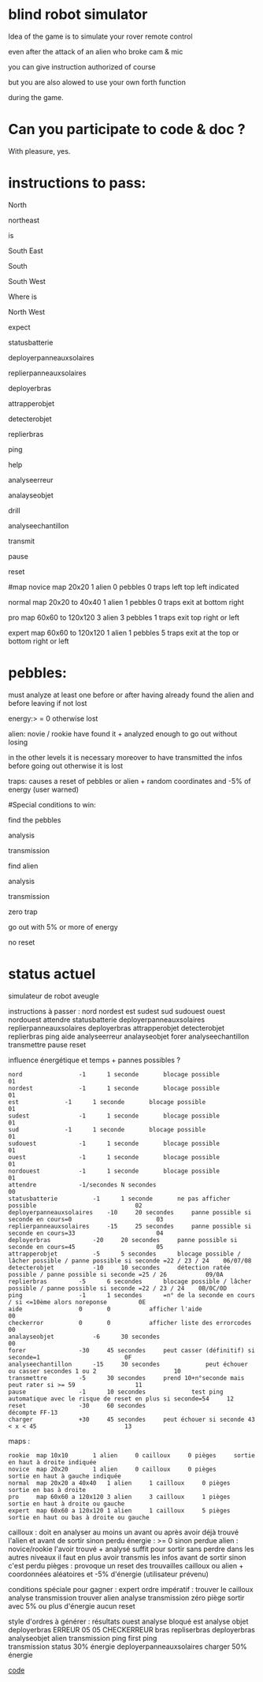 # blind robot simulator

Idea of the game is to simulate your rover remote control 

even after the attack of an alien who broke cam & mic

you can give instruction authorized of course

but you are also alowed to use your own forth function 

during the game. 

# Can you participate to code & doc ?

With pleasure, yes.

# instructions to pass:

North

northeast

is

South East


South


South West


Where is


North West


expect


statusbatterie


deployerpanneauxsolaires


replierpanneauxsolaires


deployerbras


attrapperobjet


detecterobjet


replierbras


ping


help


analyseerreur


analayseobjet


drill


analyseechantillon


transmit


pause


reset





#map
novice map 20x20 1 alien 0 pebbles 0 traps left top left indicated


normal map 20x20 to 40x40 1 alien 1 pebbles 0 traps exit at bottom right


pro map 60x60 to 120x120 3 alien 3 pebbles 1 traps exit top right or left


expert map 60x60 to 120x120 1 alien 1 pebbles 5 traps exit at the top or bottom right or left


# pebbles: 
must analyze at least one before or after having already found the alien and before leaving if not lost


energy:> = 0 otherwise lost


alien: novie / rookie have found it + analyzed enough to go out without losing


in the other levels it is necessary moreover to have transmitted the infos before going out otherwise it is lost


traps: causes a reset of pebbles or alien + random coordinates and -5% of energy (user warned)





#Special conditions to win:


find the pebbles


analysis


transmission


find alien


analysis


transmission


zero trap


go out with 5% or more of energy


no reset

# status actuel  


simulateur de robot aveugle

instructions à passer :
	nord 
	nordest
	est
	sudest
	sud
	sudouest
	ouest
	nordouest
	attendre
	statusbatterie
	deployerpanneauxsolaires
	replierpanneauxsolaires
	deployerbras
	attrapperobjet
	detecterobjet
	replierbras
	ping
	aide
	analyseerreur
	analayseobjet
	forer
	analyseechantillon
	transmettre
	pause
	reset

influence énergétique et temps + pannes possibles ?	
	
	nord 				-1		1 seconde		blocage possible								01
	nordest				-1		1 seconde		blocage possible								01
	est				-1		1 seconde		blocage possible								01
	sudest				-1		1 seconde		blocage possible								01
	sud				-1		1 seconde		blocage possible								01
	sudouest			-1		1 seconde		blocage possible								01
	ouest				-1		1 seconde		blocage possible								01
	nordouest			-1		1 seconde		blocage possible								01
	attendre			-1/secondes	N secondes												00
	statusbatterie			-1		1 seconde		ne pas afficher possible							02
	deployerpanneauxsolaires	-10		20 secondes		panne possible si seconde en cours=0						03
	replierpanneauxsolaires		-15		25 secondes		panne possible si seconde en cours=33						04
	deployerbras			-20		20 secondes		panne possible si seconde en cours=45						05
	attrapperobjet			-5		5 secondes		blocage possible / lâcher possible / panne possible si seconde =22 / 23 / 24	06/07/08
	detecterobjet			-10		10 secondes		détection ratée possible / panne possible si seconde =25 / 26			09/0A
	replierbras			-5		6 secondes	 	blocage possible / lâcher possible / panne possible si seconde =22 / 23 / 24	0B/0C/0D
	ping				-1		1 secondes		=n° de la seconde en cours / si <=10ème alors noreponse			0E
	aide				0		0			afficher l'aide									00 
	checkerror			0		0			afficher liste des errorcodes							00
	analayseobjet			-6		30 secondes												00	
	forer				-30		45 secondes		peut casser (définitif) si seconde=1						0F
	analyseechantillon		-15		30 secondes             peut échouer ou casser secondes 1 ou 2 						10	
	transmettre			-5		30 secondes		prend 10+n°seconde mais peut rater si >= 59					11
	pause				-1		10 secondes             test ping automatique avec le risque de reset en plus si seconde=54		12
	reset				-30		60 secondes												décompte FF-13
	charger				+30		45 secondes		peut échouer si seconde 43 < x < 45 						13

maps :

	rookie  map 10x10 		1 alien 	0 cailloux     0 pièges		sortie en haut à droite indiquée
	novice  map 20x20 		1 alien 	0 cailloux     0 pièges         sortie en haut à gauche indiquée 
	normal  map 20x20 a 40x40	1 alien 	1 cailloux     0 pièges         sortie en bas à droite
	pro  	map 60x60 a 120x120	3 alien 	3 cailloux     1 pièges         sortie en haut à droite ou gauche
	expert 	map 60x60 a 120x120	1 alien 	1 cailloux     5 pièges         sortie en haut ou bas à droite ou gauche
	
cailloux : doit en analyser au moins un avant ou après avoir déjà trouvé l'alien et avant de sortir sinon perdu
énergie  : >= 0 sinon perdue
alien : novice/rookie l'avoir trouvé + analysé suffit pour sortir sans perdre
	dans les autres niveaux il faut en plus avoir transmis les infos avant de sortir sinon c'est perdu
pièges : provoque un reset des trouvailles cailloux ou alien + coordonnées aléatoires et -5% d'énergie (utilisateur prévenu)

conditions spéciale pour gagner : 
	expert ordre impératif : 
		trouver le cailloux 
		analyse 
		transmission 
		trouver alien
		analyse 
		transmission
		zéro piège
		sortir avec 5% ou plus d'énergie 
		aucun reset



style d'ordres à générer :  résultats
	ouest
	analyse			bloqué
	est 
	analyse			objet
	deployerbras		ERREUR 05
	05 CHECKERREUR		bras
	repliserbras
	deployerbras
	analyseobjet		alien
	transmission		ping first
	ping			
	transmission
	status			30% énergie
	deployerpanneauxsolaires
	charger			50% énergie
	




[code](BRS.fs)
